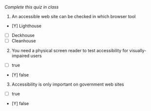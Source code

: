 *Complete this quiz in class*

1. An accessible web site can be checked in which browser tool

- [Y] Lighthouse
- [ ] Deckhouse
- [ ] Cleanhouse

2. You need a physical screen reader to test accessibility for visually-impaired users

- [ ] true
- [Y] false

3. Accessibility is only important on government web sites
   
- [ ] true
- [Y] false